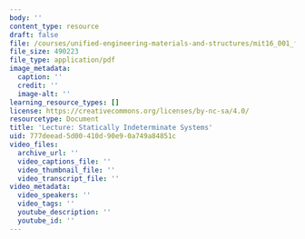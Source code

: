 ```yaml
---
body: ''
content_type: resource
draft: false
file: /courses/unified-engineering-materials-and-structures/mit16_001_f21_lec08.pdf
file_size: 490223
file_type: application/pdf
image_metadata:
  caption: ''
  credit: ''
  image-alt: ''
learning_resource_types: []
license: https://creativecommons.org/licenses/by-nc-sa/4.0/
resourcetype: Document
title: 'Lecture: Statically Indeterminate Systems'
uid: 777deead-5d00-410d-90e9-0a749a84851c
video_files:
  archive_url: ''
  video_captions_file: ''
  video_thumbnail_file: ''
  video_transcript_file: ''
video_metadata:
  video_speakers: ''
  video_tags: ''
  youtube_description: ''
  youtube_id: ''
---
```

